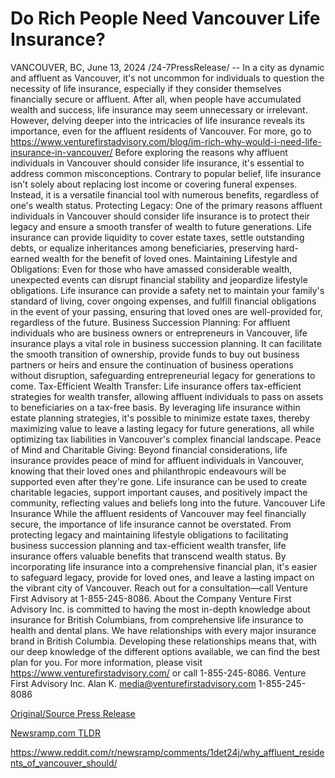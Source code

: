 # Do Rich People Need Vancouver Life Insurance?

VANCOUVER, BC, June 13, 2024 /24-7PressRelease/ -- In a city as dynamic and affluent as Vancouver, it's not uncommon for individuals to question the necessity of life insurance, especially if they consider themselves financially secure or affluent. After all, when people have accumulated wealth and success, life insurance may seem unnecessary or irrelevant. However, delving deeper into the intricacies of life insurance reveals its importance, even for the affluent residents of Vancouver. For more, go to https://www.venturefirstadvisory.com/blog/im-rich-why-would-i-need-life-insurance-in-vancouver/  Before exploring the reasons why affluent individuals in Vancouver should consider life insurance, it's essential to address common misconceptions. Contrary to popular belief, life insurance isn't solely about replacing lost income or covering funeral expenses. Instead, it is a versatile financial tool with numerous benefits, regardless of one's wealth status.  Protecting Legacy:  One of the primary reasons affluent individuals in Vancouver should consider life insurance is to protect their legacy and ensure a smooth transfer of wealth to future generations. Life insurance can provide liquidity to cover estate taxes, settle outstanding debts, or equalize inheritances among beneficiaries, preserving hard-earned wealth for the benefit of loved ones.  Maintaining Lifestyle and Obligations:  Even for those who have amassed considerable wealth, unexpected events can disrupt financial stability and jeopardize lifestyle obligations. Life insurance can provide a safety net to maintain your family's standard of living, cover ongoing expenses, and fulfill financial obligations in the event of your passing, ensuring that loved ones are well-provided for, regardless of the future.  Business Succession Planning:  For affluent individuals who are business owners or entrepreneurs in Vancouver, life insurance plays a vital role in business succession planning. It can facilitate the smooth transition of ownership, provide funds to buy out business partners or heirs and ensure the continuation of business operations without disruption, safeguarding entrepreneurial legacy for generations to come.  Tax-Efficient Wealth Transfer:  Life insurance offers tax-efficient strategies for wealth transfer, allowing affluent individuals to pass on assets to beneficiaries on a tax-free basis. By leveraging life insurance within estate planning strategies, it's possible to minimize estate taxes, thereby maximizing value to leave a lasting legacy for future generations, all while optimizing tax liabilities in Vancouver's complex financial landscape.  Peace of Mind and Charitable Giving:  Beyond financial considerations, life insurance provides peace of mind for affluent individuals in Vancouver, knowing that their loved ones and philanthropic endeavours will be supported even after they're gone. Life insurance can be used to create charitable legacies, support important causes, and positively impact the community, reflecting values and beliefs long into the future.  Vancouver Life Insurance  While the affluent residents of Vancouver may feel financially secure, the importance of life insurance cannot be overstated. From protecting legacy and maintaining lifestyle obligations to facilitating business succession planning and tax-efficient wealth transfer, life insurance offers valuable benefits that transcend wealth status. By incorporating life insurance into a comprehensive financial plan, it's easier to safeguard legacy, provide for loved ones, and leave a lasting impact on the vibrant city of Vancouver.  Reach out for a consultation—call Venture First Advisory at 1-855-245-8086.  About the Company  Venture First Advisory Inc. is committed to having the most in-depth knowledge about insurance for British Columbians, from comprehensive life insurance to health and dental plans. We have relationships with every major insurance brand in British Columbia. Developing these relationships means that, with our deep knowledge of the different options available, we can find the best plan for you.  For more information, please visit https://www.venturefirstadvisory.com/ or call 1-855-245-8086.  Venture First Advisory Inc. Alan K. media@venturefirstadvisory.com 1-855-245-8086 

[Original/Source Press Release](https://www.24-7pressrelease.com/press-release/511682/do-rich-people-need-vancouver-life-insurance)
                    

[Newsramp.com TLDR](None) 

https://www.reddit.com/r/newsramp/comments/1det24j/why_affluent_residents_of_vancouver_should/
